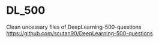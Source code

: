 # DL_500


Clean uncessary files of DeepLearning-500-questions https://github.com/scutan90/DeepLearning-500-questions

